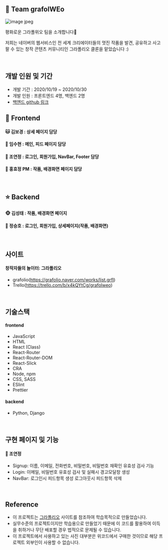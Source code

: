 ## 🎨 Team grafolWEo

![image jpeg](https://user-images.githubusercontent.com/61561475/97651573-cb6d6b00-1a9f-11eb-87f7-8bade037e60e.jpg)

평화로운 그라폴위오 팀을 소개합니다💛

저희는 네이버의 웹서비스인 전 세계 크리에이터들의 멋진 작품을 발견, 공유하고 사고팔 수 있는 창작 콘텐츠 커뮤니티인 그라폴리오 클론을 맡았습니다 :)

<br>

## 개발 인원 및 기간

- 개발 기간 : 2020/10/19 ~ 2020/10/30
- 개발 인원 : 프론트엔드 4명, 백엔드 2명
- [백엔드 github 링크](https://github.com/wecode-bootcamp-korea/13-grafolWEo-backend)

## 💖 Frontend

#### 🐱 김보경 : 상세 페이지 담당

#### 🐥 임수현 : 메인, 피드 페이지 담당

#### 🐶 조연정 : 로그인, 회원가입, NavBar, Footer 담당

#### 🐰 홍효정 PM : 작품, 배경화면 페이지 담당

<br>

## ⭐️ Backend

#### 🐵 김성태 : 작품, 배경화면 페이지

#### 🐻 정승호 : 로그인, 회원가입, 상세페이지(작품, 배경화면)

<br>

## 사이트

#### 창작자들의 놀이터: 그라폴리오

- grafolio(https://grafolio.naver.com/works/list.grfl)
- Trello(https://trello.com/b/x4kQYtCg/grafolweo)

<br>

## 기술스택

#### frontend
- JavaScript
- HTML
- React (Class)
- React-Router
- React-Router-DOM
- React-Slick
- CRA
- Node, npm
- CSS, SASS
- ESlint
- Prettier

#### backend
- Python, Django

<br>

## 구현 페이지 및 기능

#### 🐶 조연정 
- Signup: 이름, 이메일, 전화번호, 비밀번호, 비밀번호 재확인 유효성 검사 기능
- Login: 이메일, 비밀번호 유효성 검사 및 실패시 경고모달창 생성 
- NavBar: 로그인시 피드항목 생성 로그아웃시 피드항목 삭제

<br>

## Reference

- 이 프로젝트는 [그라폴리오](https://grafolio.naver.com/works/list.grfl) 사이트를 참조하여 학습목적으로 만들었습니다.
- 실무수준의 프로젝트이지만 학습용으로 만들었기 때문에 이 코드를 활용하여 이득을 취하거나 무단 배포할 경우 법적으로 문제될 수 있습니다.
- 이 프로젝트에서 사용하고 있는 사진 대부분은 위코드에서 구매한 것이므로 해당 프로젝트 외부인이 사용할 수 없습니다.

